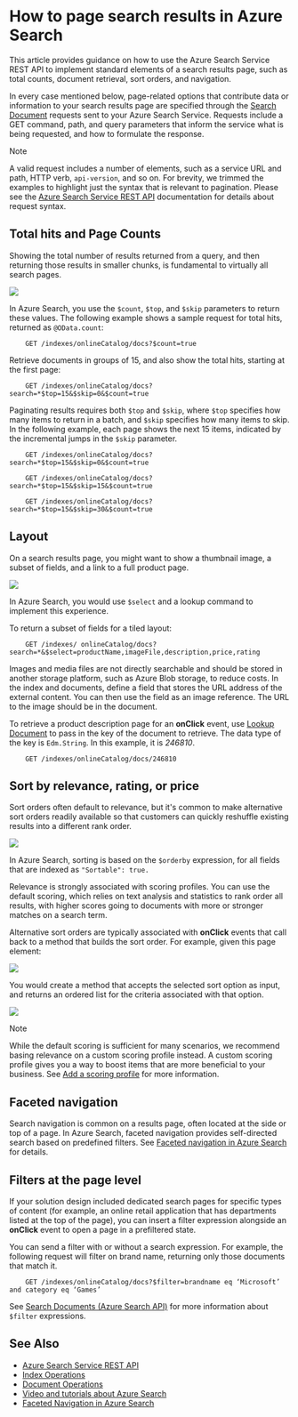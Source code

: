 <properties 
    pageTitle="How to page search results in Azure Search | Microsoft Azure | Hosted cloud search service" 
    description="Pagination in Azure Search, a hosted cloud search service on Microsoft Azure." 
    services="search" 
    documentationCenter="" 
    authors="HeidiSteen" 
    manager="mblythe" 
    editor=""/>

<tags 
    ms.service="search" 
    ms.devlang="rest-api" 
    ms.workload="search" 
    ms.topic="article" 
    ms.tgt_pltfrm="na" 
    ms.date="11/04/2015" 
    ms.author="heidist"/>

# How to page search results in Azure Search
This article provides guidance on how to use the Azure Search Service REST API to implement standard elements of a search results page, such as total counts, document retrieval, sort orders, and navigation.

In every case mentioned below, page-related options that contribute data or information to your search results page are specified through the [Search Document](http://msdn.microsoft.com/library/azure/dn798927.aspx) requests sent to your Azure Search Service. Requests include a GET command, path, and query parameters that inform the service what is being requested, and how to formulate the response.

> [!NOTE]
> A valid request includes a number of elements, such as a service URL and path, HTTP verb, `api-version`, and so on. For brevity, we trimmed the examples to highlight just the syntax that is relevant to pagination. Please see the [Azure Search Service REST API](http://msdn.microsoft.com/library/azure/dn798935.aspx) documentation for details about request syntax.
> 
> 
## Total hits and Page Counts
Showing the total number of results returned from a query, and then returning those results in smaller chunks, is fundamental to virtually all search pages.

![][1]

In Azure Search, you use the `$count`, `$top`, and `$skip` parameters to return these values. The following example shows a sample request for total hits, returned as `@OData.count`:

        GET /indexes/onlineCatalog/docs?$count=true

Retrieve documents in groups of 15, and also show the total hits, starting at the first page:

        GET /indexes/onlineCatalog/docs?search=*$top=15&$skip=0&$count=true

Paginating results requires both `$top` and `$skip`, where `$top` specifies how many items to return in a batch, and `$skip` specifies how many items to skip. In the following example, each page shows the next 15 items, indicated by the incremental jumps in the `$skip` parameter.

        GET /indexes/onlineCatalog/docs?search=*$top=15&$skip=0&$count=true

        GET /indexes/onlineCatalog/docs?search=*$top=15&$skip=15&$count=true

        GET /indexes/onlineCatalog/docs?search=*$top=15&$skip=30&$count=true

## Layout
On a search results page, you might want to show a thumbnail image, a subset of fields, and a link to a full product page.

 ![][2]

In Azure Search, you would use `$select` and a lookup command to implement this experience.

To return a subset of fields for a tiled layout:

        GET /indexes/ onlineCatalog/docs?search=*&$select=productName,imageFile,description,price,rating 

Images and media files are not directly searchable and should be stored in another storage platform, such as Azure Blob storage, to reduce costs. In the index and documents, define a field that stores the URL address of the external content. You can then use the field as an image reference. The URL to the image should be in the document.

To retrieve a product description page for an **onClick** event, use [Lookup Document](http://msdn.microsoft.com/library/azure/dn798929.aspx) to pass in the key of the document to retrieve. The data type of the key is `Edm.String`. In this example, it is *246810*. 

        GET /indexes/onlineCatalog/docs/246810

## Sort by relevance, rating, or price
Sort orders often default to relevance, but it's common to make alternative sort orders readily available so that customers can quickly reshuffle existing results into a different rank order.

 ![][3]

In Azure Search, sorting is based on the `$orderby` expression, for all fields that are indexed as `"Sortable": true.`

Relevance is strongly associated with scoring profiles. You can use the default scoring, which relies on text analysis and statistics to rank order all results, with higher scores going to documents with more or stronger matches on a search term.

Alternative sort orders are typically associated with **onClick** events that call back to a method that builds the sort order. For example, given this page element:

 ![][4]

You would create a method that accepts the selected sort option as input, and returns an ordered list for the criteria associated with that option.

 ![][5]

> [!NOTE]
> While the default scoring is sufficient for many scenarios, we recommend basing relevance on a custom scoring profile instead. A custom scoring profile gives you a way to boost items that are more beneficial to your business. See [Add a scoring profile](http://msdn.microsoft.com/library/azure/dn798928.aspx) for more information. 
> 
> 
## Faceted navigation
Search navigation is common on a results page, often located at the side or top of a page. In Azure Search, faceted navigation provides self-directed search based on predefined filters. See [Faceted navigation in Azure Search](search-faceted-navigation.md) for details.

## Filters at the page level
If your solution design included dedicated search pages for specific types of content (for example, an online retail application that has departments listed at the top of the page), you can insert a filter expression alongside an **onClick** event to open a page in a prefiltered state. 

You can send a filter with or without a search expression. For example, the following request will filter on brand name, returning only those documents that match it.

        GET /indexes/onlineCatalog/docs?$filter=brandname eq ‘Microsoft’ and category eq ‘Games’

See [Search Documents (Azure Search API)](http://msdn.microsoft.com/library/azure/dn798927.aspx) for more information about `$filter` expressions.

## See Also
* [Azure Search Service REST API](http://msdn.microsoft.com/library/azure/dn798935.aspx)
* [Index Operations](http://msdn.microsoft.com/library/azure/dn798918.aspx)
* [Document Operations](http://msdn.microsoft.com/library/azure/dn800962.aspx)
* [Video and tutorials about Azure Search](search-video-demo-tutorial-list.md)
* [Faceted Navigation in Azure Search](search-faceted-navigation.md)

<!--Image references-->

[1]: ./media/search-pagination-page-layout/Pages-1-Viewing1ofNResults.PNG
[2]: ./media/search-pagination-page-layout/Pages-2-Tiled.PNG
[3]: ./media/search-pagination-page-layout/Pages-3-SortBy.png
[4]: ./media/search-pagination-page-layout/Pages-4-SortbyRelevance.png
[5]: ./media/search-pagination-page-layout/Pages-5-BuildSort.png 